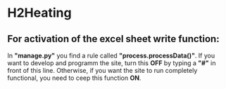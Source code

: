 # H2Heating

## For activation of the excel sheet write function:
In **"manage.py"** you find a rule called **"process.processData()"**. If you want 
to develop and programm the site, turn this **OFF** by typing a **"#"** in 
front of this line. Otherwise, if you want the site to 
run completely functional, you need to ceep this function **ON**.